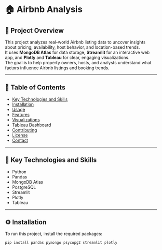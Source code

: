 # 🏠 Airbnb Analysis

## 📌 Project Overview

This project analyzes real-world Airbnb listing data to uncover insights about pricing, availability, host behavior, and location-based trends.  
It uses **MongoDB Atlas** for data storage, **Streamlit** for an interactive web app, and **Plotly** and **Tableau** for clear, engaging visualizations.  
The goal is to help property owners, hosts, and analysts understand what factors influence Airbnb listings and booking trends. 

---

## 📑 Table of Contents
   
- [Key Technologies and Skills](#key-technologies-and-skills)  
- [Installation](#installation)
- [Usage](#usage)
- [Features](#features)
- [Visualizations](#visualizations)
- [Tableau Dashboard](#tableau-dashboard)
- [Contributing](#contributing)
- [License](#license)
- [Contact](#contact)

---

## 🚀 Key Technologies and Skills

- Python
- Pandas
- MongoDB Atlas
- PostgreSQL
- Streamlit
- Plotly
- Tableau

---

## ⚙️ Installation

To run this project, install the required packages:

```bash
pip install pandas pymongo psycopg2 streamlit plotly
